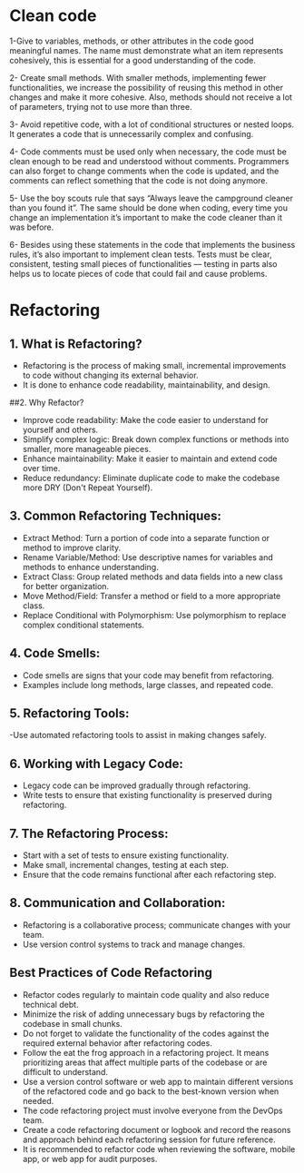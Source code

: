 # Clean code

1-Give to variables, methods, or other attributes in the code good meaningful names. The name must demonstrate what an item represents cohesively, this is essential for a good understanding of the code.

2- Create small methods. With smaller methods, implementing fewer functionalities, we increase the possibility of reusing this method in other changes and make it more cohesive. Also, methods should not receive a lot of parameters, trying not to use more than three.

3- Avoid repetitive code, with a lot of conditional structures or nested loops. It generates a code that is unnecessarily complex and confusing.

4- Code comments must be used only when necessary, the code must be clean enough to be read and understood without comments. Programmers can also forget to change comments when the code is updated, and the comments can reflect something that the code is not doing anymore.

5- Use the boy scouts rule that says “Always leave the campground cleaner than you found it”. The same should be done when coding, every time you change an implementation it’s important to make the code cleaner than it was before.

6- Besides using these statements in the code that implements the business rules, it’s also important to implement clean tests. Tests must be clear, consistent, testing small pieces of functionalities — testing in parts also helps us to locate pieces of code that could fail and cause problems.

# Refactoring

## 1. What is Refactoring?
- Refactoring is the process of making small, incremental improvements to code without changing its external behavior.
- It is done to enhance code readability, maintainability, and design.

##2. Why Refactor?
- Improve code readability: Make the code easier to understand for yourself and others.
- Simplify complex logic: Break down complex functions or methods into smaller, more manageable pieces.
- Enhance maintainability: Make it easier to maintain and extend code over time.
- Reduce redundancy: Eliminate duplicate code to make the codebase more DRY (Don't Repeat Yourself).

## 3. Common Refactoring Techniques:
- Extract Method: Turn a portion of code into a separate function or method to improve clarity.
- Rename Variable/Method: Use descriptive names for variables and methods to enhance understanding.
- Extract Class: Group related methods and data fields into a new class for better organization.
- Move Method/Field: Transfer a method or field to a more appropriate class.
- Replace Conditional with Polymorphism: Use polymorphism to replace complex conditional statements.

## 4. Code Smells:
- Code smells are signs that your code may benefit from refactoring.
- Examples include long methods, large classes, and repeated code.

## 5. Refactoring Tools:
-Use automated refactoring tools to assist in making changes safely.

## 6. Working with Legacy Code:
- Legacy code can be improved gradually through refactoring.
- Write tests to ensure that existing functionality is preserved during refactoring.

## 7. The Refactoring Process:
- Start with a set of tests to ensure existing functionality.
- Make small, incremental changes, testing at each step.
- Ensure that the code remains functional after each refactoring step.

## 8. Communication and Collaboration:
- Refactoring is a collaborative process; communicate changes with your team.
- Use version control systems to track and manage changes.

## Best Practices of Code Refactoring
- Refactor codes regularly to maintain code quality and also reduce technical debt.
- Minimize the risk of adding unnecessary bugs by refactoring the codebase in small chunks.
- Do not forget to validate the functionality of the codes against the required external behavior after refactoring codes.
- Follow the eat the frog approach in a refactoring project. It means prioritizing areas that affect multiple parts of the codebase or are difficult to understand.
- Use a version control software or web app to maintain different versions of the refactored code and go back to the best-known version when needed. 
- The code refactoring project must involve everyone from the DevOps team.
- Create a code refactoring document or logbook and record the reasons and approach behind each refactoring session for future reference. 
- It is recommended to refactor code when reviewing the software, mobile app, or web app for audit purposes. 
